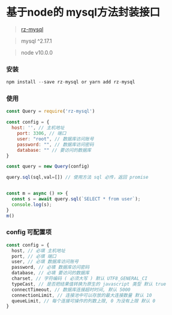 # 基于node的 mysql方法封装接口

> [rz-mysql](http://npmjs.com/package/rz-mysql)

> mysql ^2.17.1

> node v10.0.0
### 安装
```js
npm install --save rz-mysql or yarn add rz-mysql
```

### 使用
```js
const Query = require('rz-mysql')

const config = {
  host: '', // 主机地址
	port: 3306, // 端口
	user: "root", // 数据库访问账号
	password: "", // 数据库访问密码
	database: "" // 要访问的数据库
}

const query = new Query(config) 

query.sql(sql,val=[]) // 使用方法 sql 必传，返回 promise


const m = async () => {
  const s = await query.sql(`SELECT * from user`);
  console.log(s);
}
m()
```

### config 可配置项
```js
const config = {
  host, // 必填 主机地址
  port, // 必填 端口
  user, // 必填 数据库访问账号
  password, // 必填 数据库访问密码
  database, // 必填 要访问的数据库
  charset, // 字符编码 ( 必须大写 ) 默认 UTF8_GENERAL_CI
  typeCast, // 是否把结果值转换为原生的 javascript 类型 默认 true
  connectTimeout, // 数据库连接超时时间, 默认 5000
  connectionLimit, // 连接池中可以存放的最大连接数量 默认 10
  queueLimit, // 每个连接可操作的列数上限, 0 为没有上限 默认 0
}
```
